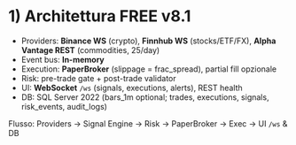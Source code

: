 # 1) Architettura FREE v8.1
- Providers: **Binance WS** (crypto), **Finnhub WS** (stocks/ETF/FX), **Alpha Vantage REST** (commodities, 25/day)
- Event bus: **In-memory**
- Execution: **PaperBroker** (slippage = frac_spread), partial fill opzionale
- Risk: pre-trade gate + post-trade validator
- UI: **WebSocket** `/ws` (signals, executions, alerts), REST health
- DB: SQL Server 2022 (bars_1m optional; trades, executions, signals, risk_events, audit_logs)

Flusso: Providers → Signal Engine → Risk → PaperBroker → Exec → UI `/ws` & DB
